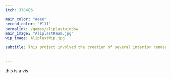 ```yaml
---
itch: 378486

main_color: "#eee"
second_color: "#111"
permalink: /games/aliplastwindow
main_image: "AliplastRaam.jpg"
wip_image: AliplastWip.jpg

subtitle: This project involved the creation of several interior renderings of different types of windows and doors. 


---
```


this is a vis